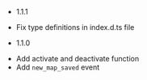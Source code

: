 * 1.1.1
- Fix type definitions in index.d.ts file

* 1.1.0
- Add activate and deactivate function
- Add `new_map_saved` event